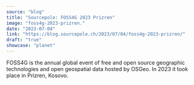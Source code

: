 ```yaml
---
source: "blog"
title: "Sourcepole: FOSS4G 2023 Prizren"
image: "foss4g-2023-prizren."
date: "2023-07-04"
link: "https://blog.sourcepole.ch/2023/07/04/foss4g-2023-prizren/"
draft: "true"
showcase: "planet"
---
```


<p>FOSS4G is the annual global event of free and open source geographic technologies and open geospatial data hosted by OSGeo. In 2023 it took place in Prizren, Kosovo.</p>
